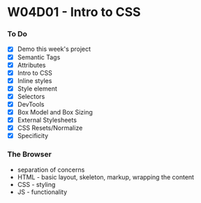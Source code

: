 # W04D01 - Intro to CSS

### To Do
* [x] Demo this week's project
* [x] Semantic Tags
* [x] Attributes
* [x] Intro to CSS
* [x] Inline styles
* [x] Style element
* [x] Selectors
* [x] DevTools
* [x] Box Model and Box Sizing
* [x] External Stylesheets
* [x] CSS Resets/Normalize
* [x] Specificity

### The Browser
* separation of concerns
* HTML - basic layout, skeleton, markup, wrapping the content
* CSS - styling
* JS - functionality













